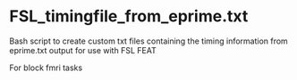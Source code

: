 # FSL_timingfile_from_eprime.txt
Bash script to create custom txt files containing the timing information from eprime.txt output for use with FSL FEAT

For block fmri tasks
